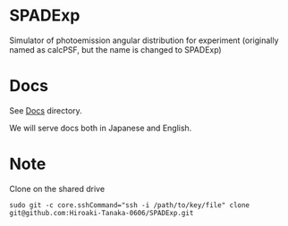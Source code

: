 # SPADExp
Simulator of photoemission angular distribution for experiment
(originally named as calcPSF, but the name is changed to SPADExp)

# Docs
See [Docs](https://github.com/Hiroaki-Tanaka-0606/SPADExp/tree/main/Docs) directory.

We will serve docs both in Japanese and English.

# Note
Clone on the shared drive
```
sudo git -c core.sshCommand="ssh -i /path/to/key/file" clone git@github.com:Hiroaki-Tanaka-0606/SPADExp.git
```
